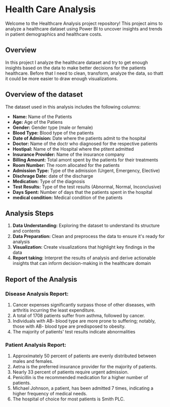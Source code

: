 # Health Care Analysis
Welcome to the Healthcare Analysis project repository! This project aims to analyze a healthcare dataset using Power BI to uncover insights and trends in patient demographics and healthcare costs.
## Overview
In this project I analyze the healthcare dataset and try to get enough insights based on the data to make better decisions for the patients healthcare. Before that I need  to clean, transform, analyze  the data,
so thatt it could be more easier to draw enough visualizations.
## Overview of the dataset
The dataset used in this analysis includes the following columns:
* **Name:** Name of the Patients
* **Age:** Age of the Patiens
* **Gender:** Gender type (male or female)
* **Blood Type:** Blood type of the patients
* **Date of Admision:** Date where the patients admit to the hospital
* **Doctor:** Name of the doctr who diagnosed for the respective patients
* **Hostipal:** Name of the Hospital where the ptitent admitted
* **Insurance Provider:** Name of the insurance company
* **Billing Amount:** Total amont spent by the patients for their treatments
* **Room Number:** The room allocated for the  patients
* **Admission Type:** Type of the admission (Urgent, Emergency, Elective)
* **Dischrage Date:** date of the discharge
* **Medication:** Type of the diagnosis
* **Test Results:** Type of the test results (Abnormal, Normal, Inconclusive)
* **Days Spent:** Number of days that the patients spent in the hospital
* **medical condition:** Medical condition of the patients
## Analysis Steps
1. **Data Understanding:** Exploring the dataset to understand its structure and contents
2. **Data Preparation:** Clean and preprocess the data to ensure it's ready for analysis
3. **Visualization:** Create visualizations that highlight key findings in the data
4. **Report taking:** Interpret the results of analysis and derive actionable insights that can inform decision-making in the healthcare domain
## Report of the Analysis
### Disease Analysis Report:

1. Cancer expenses significantly surpass those of other diseases, with arthritis incurring the least expenditure.
2. A total of 1708 patients suffer from asthma, followed by cancer.
3. Individuals with AB- blood type are more prone to suffering; notably, those with AB- blood type are predisposed to obesity.
4. The majority of patients' test results indicate abnormalities

### Patient Analysis Report:

1. Approximately 50 percent of patients are evenly distributed between males and females.
2. Aetna is the preferred insurance provider for the majority of patients.
3. Nearly 33 percent of patients require urgent admission.
4. Penicillin is the recommended medication for a higher number of patients.
5. Michael Johnson, a patient, has been admitted 7 times, indicating a higher frequency of medical needs.
6. The hospital of choice for most patients is Smith PLC.
